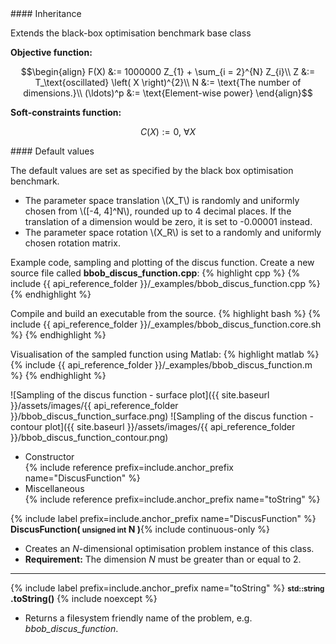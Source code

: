 <div class="custom-callout custom-callout-info">
#### Inheritance

Extends the black-box optimisation benchmark base class
</div>

**Objective function:**

$$\begin{align}
F(X) &:= 1000000 Z_{1} + \sum_{i = 2}^{N} Z_{i}\\
Z &:= T_\text{oscillated} \left( X \right)^{2}\\
N &:= \text{The number of dimensions.}\\
(\ldots)^p &:= \text{Element-wise power}
\end{align}$$

**Soft-constraints function:**

$$C(X) := 0, \ \forall X$$

<div class="custom-callout custom-callout-info">
#### Default values

The default values are set as specified by the black box optimisation benchmark.

- The parameter space translation \\(X_T\\) is randomly and uniformly chosen from \\([-4, 4]^N\\), rounded up to 4 decimal places. If the translation of a dimension would be zero, it is set to -0.00001 instead.
- The parameter space rotation \\(X_R\\) is set to a randomly and uniformly chosen rotation matrix.
</div>

Example code, sampling and plotting of the discus function.
Create a new source file called **bbob_discus_function.cpp**:
{% highlight cpp %}
{% include {{ api_reference_folder }}/_examples/bbob_discus_function.cpp %}
{% endhighlight %}

Compile and build an executable from the source.
{% highlight bash %}
{% include {{ api_reference_folder }}/_examples/bbob_discus_function.core.sh %}
{% endhighlight %}

Visualisation of the sampled function using Matlab:
{% highlight matlab %}
{% include {{ api_reference_folder }}/_examples/bbob_discus_function.m %}
{% endhighlight %}

![Sampling of the discus function - surface plot]({{ site.baseurl }}/assets/images/{{ api_reference_folder }}/bbob_discus_function_surface.png)
![Sampling of the discus function - contour plot]({{ site.baseurl }}/assets/images/{{ api_reference_folder }}/bbob_discus_function_contour.png)

- Constructor<br>
  {% include reference prefix=include.anchor_prefix name="DiscusFunction" %}
- Miscellaneous<br>
  {% include reference prefix=include.anchor_prefix name="toString" %}

{% include label prefix=include.anchor_prefix name="DiscusFunction" %}
**DiscusFunction( <small>unsigned int</small> N )**{% include continuous-only %}

- Creates an *N*-dimensional optimisation problem instance of this class.
- **Requirement:** The dimension *N* must be greater than or equal to 2.

---
{% include label prefix=include.anchor_prefix name="toString" %}
**<small>std::string</small> .toString()** {% include noexcept %}

- Returns a filesystem friendly name of the problem, e.g. *bbob_discus_function*.